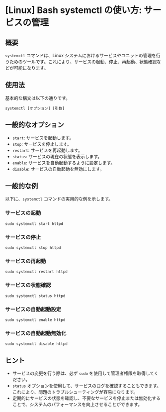 # [Linux] Bash systemctl の使い方: サービスの管理

## 概要
`systemctl` コマンドは、Linux システムにおけるサービスやユニットの管理を行うためのツールです。これにより、サービスの起動、停止、再起動、状態確認などが可能になります。

## 使用法
基本的な構文は以下の通りです。

```
systemctl [オプション] [引数]
```

## 一般的なオプション
- `start`: サービスを起動します。
- `stop`: サービスを停止します。
- `restart`: サービスを再起動します。
- `status`: サービスの現在の状態を表示します。
- `enable`: サービスを自動起動するように設定します。
- `disable`: サービスの自動起動を無効にします。

## 一般的な例
以下に、`systemctl` コマンドの実用的な例を示します。

### サービスの起動
```
sudo systemctl start httpd
```

### サービスの停止
```
sudo systemctl stop httpd
```

### サービスの再起動
```
sudo systemctl restart httpd
```

### サービスの状態確認
```
sudo systemctl status httpd
```

### サービスの自動起動設定
```
sudo systemctl enable httpd
```

### サービスの自動起動無効化
```
sudo systemctl disable httpd
```

## ヒント
- サービスの変更を行う際は、必ず `sudo` を使用して管理者権限を取得してください。
- `status` オプションを使用して、サービスのログを確認することもできます。これにより、問題のトラブルシューティングが容易になります。
- 定期的にサービスの状態を確認し、不要なサービスを停止または無効化することで、システムのパフォーマンスを向上させることができます。